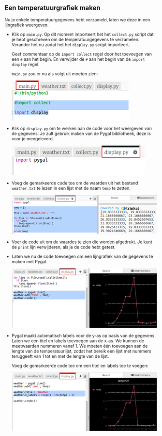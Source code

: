 ## Een temperatuurgrafiek maken

Nu je enkele temperatuurgegevens hebt verzameld, laten we deze in een lijngrafiek weergeven.

+ Klik op `main.py`. Op dit moment importeert het het `collect.py` script dat je hebt geschreven om de temperatuurgegevens te verzamelen. Verander het nu zodat het het `display.py` script importeert.
    
    Geef commentaar op de `import collect` regel door het toevoegen van een `#` aan het begin. En verwijder de `#` aan het begin van de `import display` regel.
    
    `main.py` zou er nu als volgt uit moeten zien:
    
    ![schermafbeelding](images/weather-main.png)

+ Klik op `display.py` om te werken aan de code voor het weergeven van de gegevens. Je zult gebruik maken van de Pygal bibliotheek, deze is voor je meegeleverd.
    
    ![schermafbeelding](images/weather-display.png)

+ Voeg de gemarkeerde code toe om de waarden uit het bestand `weather.txt` te lezen in een lijst met de naam `temp` te zetten.
    
    ![schermafbeelding](images/weather-read.png)

+ Voer de code uit om de waardes te zien die worden afgedrukt. Je kunt de `print` lijn verwijderen, als je de code hebt getest.

+ Laten we nu de code toevoegen om een lijngrafiek van de gegevens te maken met Pygal.
    
    ![schermafbeelding](images/weather-graph.png)

+ Pygal maakt automatisch labels voor de y-as op basis van de gegevens. Laten we een titel en labels toevoegen aan de x-as. We kunnen de meetwaarden nummeren vanaf 1. We moeten één toevoegen aan de lengte van de temperatuurlijst, zodat het bereik een lijst met nummers teruggeeft van 1 tot en met de lengte van de lijst.
    
    Voeg de gemarkeerde code toe om een titel en labels toe te voegen:
    
    ![schermafbeelding](images/weather-labels.png)